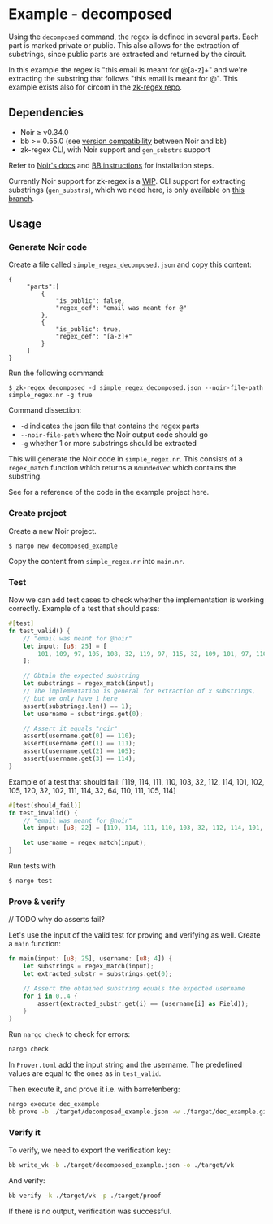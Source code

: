 # Example - decomposed

Using the `decomposed` command, the regex is defined in several parts. Each part is marked private or public. This also allows for the extraction of substrings, since public parts are extracted and returned by the circuit.

In this example the regex is "this email is meant for @[a-z]+" and we're extracting the substring that follows "this email is meant for @". This example exists also for circom in the [zk-regex repo](https://github.com/zkemail/zk-regex?tab=readme-ov-file#zk-regex-decomposed--d-decomposed_regex_path--c-circom_file_path--t-template_name--g-gen_substrs-truefalse). 

## Dependencies

- Noir ≥ v0.34.0
- bb >= 0.55.0 (see [version compatibility](https://github.com/AztecProtocol/aztec-packages/blob/master/barretenberg%2Fcpp%2Fsrc%2Fbarretenberg%2Fbb%2Freadme.md#version-compatibility-with-noir) between Noir and bb)
- zk-regex CLI, with Noir support and `gen_substrs` support

Refer to [Noir's docs](https://noir-lang.org/docs/getting_started/installation/) and [BB instructions](https://github.com/AztecProtocol/aztec-packages/blob/master/barretenberg%2Fcpp%2Fsrc%2Fbarretenberg%2Fbb%2Freadme.md#installation) for installation steps.

Currently Noir support for zk-regex is a [WIP](https://github.com/noir-lang/zk-regex). CLI support for extracting substrings (`gen_substrs`), which we need here, is only available on [this branch](https://github.com/hashcloak/noir-zk-regex/tree/features/hc_improvements). 

## Usage

### Generate Noir code

Create a file called `simple_regex_decomposed.json` and copy this content:

```
{
     "parts":[
         {
             "is_public": false,
             "regex_def": "email was meant for @"
         },
         {
             "is_public": true,
             "regex_def": "[a-z]+"
         }
     ]
}
```

Run the following command:
```
$ zk-regex decomposed -d simple_regex_decomposed.json --noir-file-path simple_regex.nr -g true
```

Command dissection:
- `-d` indicates the json file that contains the regex parts
- `--noir-file-path` where the Noir output code should go
- `-g` whether 1 or more substrings should be extracted

This will generate the Noir code in `simple_regex.nr`. 
This consists of a `regex_match` function which returns a `BoundedVec` which contains the substring. 

See for a reference of the code in the example project here. 

### Create project

Create a new Noir project.
```
$ nargo new decomposed_example
```

Copy the content from `simple_regex.nr` into `main.nr`. 

### Test

Now we can add test cases to check whether the implementation is working correctly. Example of a test that should pass:

```rust
#[test]
fn test_valid() {
    // "email was meant for @noir"
    let input: [u8; 25] = [
        101, 109, 97, 105, 108, 32, 119, 97, 115, 32, 109, 101, 97, 110, 116, 32, 102, 111, 114, 32, 64, 110, 111, 105, 114
    ];

    // Obtain the expected substring
    let substrings = regex_match(input);
    // The implementation is general for extraction of x substrings,
    // but we only have 1 here
    assert(substrings.len() == 1);
    let username = substrings.get(0);

    // Assert it equals "noir"
    assert(username.get(0) == 110);
    assert(username.get(1) == 111);
    assert(username.get(2) == 105);
    assert(username.get(3) == 114);
}
```

Example of a test that should fail:
[119, 114, 111, 110, 103, 32, 112, 114, 101, 102, 105, 120, 32, 102, 111, 114, 32, 64, 110, 111, 105, 114]
```rust
#[test(should_fail)]
fn test_invalid() {
    // "email was meant for @noir"
    let input: [u8; 22] = [119, 114, 111, 110, 103, 32, 112, 114, 101, 102, 105, 120, 32, 102, 111, 114, 32, 64, 110, 111, 105, 114];

    let username = regex_match(input);
}
```

Run tests with
```bash
$ nargo test
```

### Prove & verify

// TODO why do asserts fail?

Let's use the input of the valid test for proving and verifying as well. Create a `main` function:
```rust
fn main(input: [u8; 25], username: [u8; 4]) {
    let substrings = regex_match(input);
    let extracted_substr = substrings.get(0);

    // Assert the obtained substring equals the expected username
    for i in 0..4 {
        assert(extracted_substr.get(i) == (username[i] as Field));
    }
}
```

Run `nargo check` to check for errors:

```bash
nargo check
```
In `Prover.toml` add the input string and the username. The predefined values are equal to the ones as in `test_valid`.

Then execute it, and prove it i.e. with barretenberg:

```bash
nargo execute dec_example
bb prove -b ./target/decomposed_example.json -w ./target/dec_example.gz -o ./target/proof
```

### Verify it

To verify, we need to export the verification key:

```bash
bb write_vk -b ./target/decomposed_example.json -o ./target/vk
```

And verify:

```bash
bb verify -k ./target/vk -p ./target/proof
```

If there is no output, verification was successful.